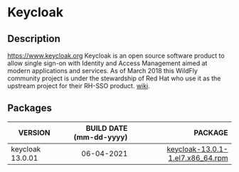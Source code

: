 # Keycloak
## Description
https://www.keycloak.org
Keycloak is an open source software product to allow single sign-on with Identity and Access Management aimed at modern applications and services. As of March 2018 this WildFly community project is under the stewardship of Red Hat who use it as the upstream project for their RH-SSO product. [wiki](https://en.wikipedia.org/wiki/Keycloak).

## Packages
| VERSION | BUILD DATE (mm-dd-yyyy) | PACKAGE |
|----------------|----------:|----------------:|
|keycloak 13.0.01 | 06-04-2021| [keycloak-13.0.1-1.el7.x86_64.rpm](https://storage.yandexcloud.net/xinet-public-0/package-builder/packages/el/7/x86_64/keycloak/13/keycloak-13.0.1-1.el7.x86_64.rpm)| 
